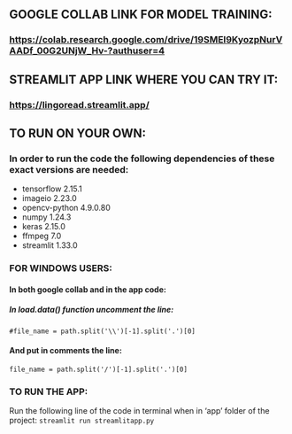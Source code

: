 ## GOOGLE COLLAB LINK FOR MODEL TRAINING: 
### https://colab.research.google.com/drive/19SMEI9KyozpNurVAADf_00G2UNjW_Hv-?authuser=4

## STREAMLIT APP LINK WHERE YOU CAN TRY IT:
### https://lingoread.streamlit.app/

## TO RUN ON YOUR OWN:
### In order to run the code the following dependencies of these exact versions are needed:

* tensorflow                    2.15.1
* imageio                       2.23.0
* opencv-python                 4.9.0.80
* numpy                         1.24.3
* keras                         2.15.0
* ffmpeg			                  7.0
* streamlit                     1.33.0

### FOR WINDOWS USERS:

#### In both google collab and in the app code:

##### In load.data() function uncomment the line:
`#file_name = path.split('\\')[-1].split('.')[0]`
#### And put in comments the line:
`file_name = path.split('/')[-1].split('.')[0]`

### TO RUN THE APP:

Run the following line of the code in terminal when in ‘app’ folder of the project:
`streamlit run streamlitapp.py`
